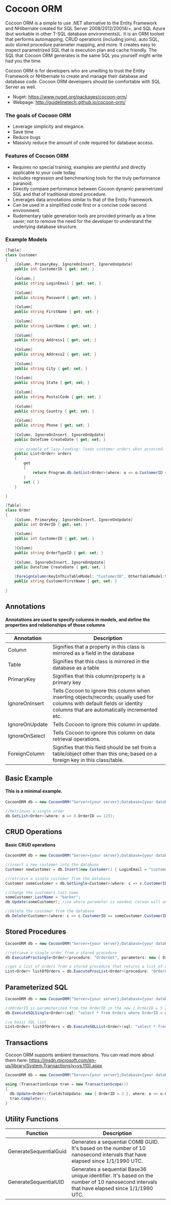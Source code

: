 # Cocoon ORM
Cocoon ORM is a simple to use .NET alternative to the Entity Framework and NHibernate created for SQL Server 2008/2012/20014/+, and SQL Azure (but workable in other T-SQL database environments)L.  It is an ORM toolset that performs automapping, CRUD operations (including joins), auto SQL, auto stored procedure parameter mapping, and more. It creates easy to inspect parametrized SQL that is execution plan and cache friendly.  The SQL that Cocoon ORM generates is the same SQL you yourself might write had you the time.  

Cocoon ORM is for developers who are unwilling to trust the Entity Framework or NHibernate to create and manage their database and database code.  Cocoon ORM developers should be comfortable with SQL Server as well.  

- Nuget: https://www.nuget.org/packages/cocoon-orm/
- Webpage: http://guidelinetech.github.io/cocoon-orm/

### The goals of Cocoon ORM 
- Leverage simplicity and elegance.
- Save time
- Reduce bugs
- Massivly reduce the amount of code required for database access.  

### Features of Cocoon ORM
- Requires no special training; examples are plentiful and directly applicable to your code today.  
- Includes regression and benchmarking tools for the truly performance paranoid.  
- Directly compare performance between Cocoon dynamic parametrized SQL and that of traditional stored procedure.  
- Leverages data annotations similar to that of the Entity Framework.  
- Can be used in a simplified code first or a concise code second environment.
- Rudementary table generation tools are provided primarily as a time saver; not to remove the need for the developer to understand the underlying database structure.

### Example Models
```cs
[Table]
class Customer
{
    [Column, PrimaryKey, IgnoreOnInsert, IgnoreOnUpdate]
    public int CustomerID { get; set; }
    
    [Column,]
    public string LoginEmail { get; set; }
    
    [Column]
    public string Password { get; set; }
    
    [Column]
    public string FirstName { get; set; }
    
    [Column]
    public string LastName { get; set; }
    
    [Column]
    public string Address1 { get; set; }
    
    [Column]
    public string Address2 { get; set; }
    
    [Column]
    public string City { get; set; }
    
    [Column]
    public string State { get; set; }
    
    [Column]
    public string PostalCode { get; set; }
    
    [Column]
    public string Country { get; set; }
    
    [Column]
    public string Phone { get; set; }
    
    [Column, IgnoreOnInsert, IgnoreOnUpdate]
    public DateTime CreateDate { get; set; }
    
    //an example of lazy loading: loads customer orders when accessed.
    public List<Order> orders
    {
        get
        {
            return Program.db.GetList<Order>(where: o => o.CustomerID == CustomerID });
        }
        set { }
    }
    
}

[Table]
class Order
{
    [Column, PrimaryKey, IgnoreOnInsert, IgnoreOnUpdate]
    public int OrderID { get; set; }
    
    [Column]
    public int CustomerID { get; set; }
   
    [Column]
    public string OrderTypeID { get; set; }
    
    [Column, IgnoreOnInsert, IgnoreOnUpdate]
    public DateTime CreateDate { get; set; }
    
    [ForeignColumn(KeyInThisTableModel: "CustomerID", OtherTableModel:typeof(Customer), FieldInOtherTableModel:"FirstName")]
    public string CustomerFirstName { get; set; }
    
}
```

## Annotations
#### Annotations are used to specify columns in models, and define the properties and relationships of those columns
| Annotation  | Description |
| ------------- | ------------- |
| Column  | Signifies that a property in this class is mirrored as a field in the database   |
| Table  | Signifies that this class is mirrored in the database as a table  |
| PrimaryKey  | Signifies that this column/property is a primary key  |
| IgnoreOnInsert  | Tells Cocoon to ignore this column when inserting objects/records; usually used for columns with default fields or identity columns that are automatically incremented etc.  |
| IgnoreOnUpdate  | Tells Cocoon to ignore this column in update.  |
| IgnoreOnSelect  | Tells Cocoon to ignore this column on data retrieval operations.  |
| ForeignColumn  | Signifies that this field should be set from a table/object other than this one; based on a foreign key in this class/table.  |

## Basic Example
#### This is a minimal example.
```cs
CocoonORM db = new CocoonORM("Server={your server};Database={your database};Uid={user id};Pwd={password};");

//Retrieves a single order
db.GetList<Order>(where: o => 0.OrderID == 123);
```

## CRUD Operations
#### Basic CRUD operations
```cs
CocoonORM db = new CocoonORM("Server={your server};Database={your database};Uid={user id};Pwd={password};");

//insert a new customer into the database
Customer newCustomer = db.Insert(new Customer() { LoginEmail = "customer@email.com", FirstName = "bob" });

//retrieve a single customer from the database
Customer someCustomer = db.GetSingle<Customer>(where: c => c.CustomerID == newCustomer.CustomerID });

//change the customers last name
someCustomer.LastName = "barker";
db.Update(someCustomer); //no where parameter is needed; Cocoon will automatically use the primary key defined in the model

//delete the customer from the database
db.Delete<Customer>(where: c => c.CustomerID == someCustomer.CustomerID);
```

## Stored Procedures
```cs
CocoonORM db = new CocoonORM("Server={your server};Database={your database};Uid={user id};Pwd={password};");

//retrieve a single order from a stored procedure
db.ExecuteProcSingle<Order>(procedure: "OrderGet", parameters: new { OrderID = 5 });

//get a list of orders from a stored procedure that returns a list of orders
List<Order> listOfOrders = db.ExecuteProcList<Order>(procedure: "OrderList");
```

## Parameterized SQL
```cs
CocoonORM db = new CocoonORM("Server={your server};Database={your database};Uid={user id};Pwd={password};");

//@OrderID is parameterized from the OrderID in the new { OrderID = 5 }
db.ExecuteSQLSingle<Order>(sql: "select * from Orders where OrderID = @OrderID", parameters: new { OrderID = 5 });

//a basic SQL list
List<Order> listOfOrders = db.ExecuteSQLList<Order>(sql: "select * from Orders");
```

## Transactions
Cocoon ORM supports ambient transactions.
You can read more about them here: https://msdn.microsoft.com/en-us/library/System.Transactions(v=vs.110).aspx
```cs
CocoonORM db = new CocoonORM("Server={your server};Database={your database};Uid={user id};Pwd={password};");

using (TransactionScope tran = new TransactionScope())
{
  db.Update<Order>(fieldsToUpdate: new { OrderID = 2 }, where: o => o.OrderTypeID == OrderType.ONSITE);
  tran.Complete();
}
```

## Utility Functions
| Function  | Description |
| ------------- | ------------- |
| GenerateSequentialGuid  | Generates a sequential COMB GUID.  It's based on the number of 10 nanosecond intervals that have elapsed since 1/1/1990 UTC.   |
| GenerateSequentialUID | Generates a sequential Base36 unique identifier.  It's based on the number of 10 nanosecond intervals that have elapsed since 1/1/1990 UTC.  |
